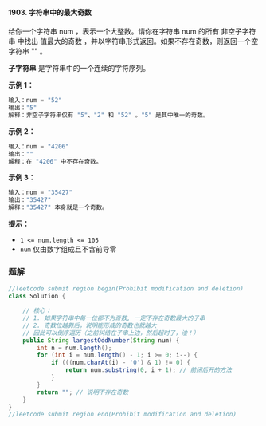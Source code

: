 #### 1903. 字符串中的最大奇数

给你一个字符串 num ，表示一个大整数。请你在字符串 num 的所有 非空子字符串 中找出 值最大的奇数 ，并以字符串形式返回。如果不存在奇数，则返回一个空字符串 "" 。

**子字符串** 是字符串中的一个连续的字符序列。

**示例 1：**

```java
输入：num = "52"
输出："5"
解释：非空子字符串仅有 "5"、"2" 和 "52" 。"5" 是其中唯一的奇数。
```

**示例 2：**

```java
输入：num = "4206"
输出：""
解释：在 "4206" 中不存在奇数。
```

**示例 3：**

```java
输入：num = "35427"
输出："35427"
解释："35427" 本身就是一个奇数。
```

**提示：**

- `1 <= num.length <= 105`
- `num` 仅由数字组成且不含前导零

### 题解

```java
//leetcode submit region begin(Prohibit modification and deletion)
class Solution {

    // 核心：
    // 1. 如果字符串中每一位都不为奇数, 一定不存在奇数最大的子串
    // 2. 奇数位越靠后，说明能形成的奇数也就越大
    // 因此可以倒序遍历（之前纠结在子串上边，然后超时了，淦！）
    public String largestOddNumber(String num) {
        int n = num.length();
        for (int i = num.length() - 1; i >= 0; i--) {
            if (((num.charAt(i) - '0') & 1) != 0) {
                return num.substring(0, i + 1); // 前闭后开的方法
            }
        }
        return ""; // 说明不存在奇数
    }
}
//leetcode submit region end(Prohibit modification and deletion)

```

